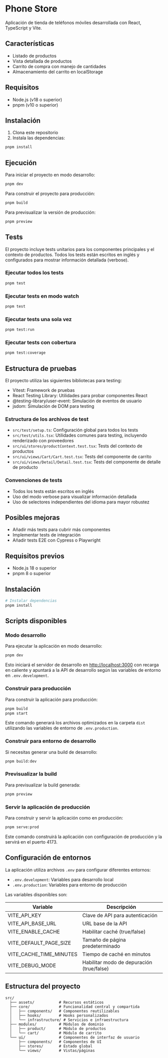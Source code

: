 # Phone Store

Aplicación de tienda de teléfonos móviles desarrollada con React, TypeScript y Vite.

## Características

- Listado de productos
- Vista detallada de productos
- Carrito de compra con manejo de cantidades
- Almacenamiento del carrito en localStorage

## Requisitos

- Node.js (v18 o superior)
- pnpm (v10 o superior)

## Instalación

1. Clona este repositorio
2. Instala las dependencias:

```bash
pnpm install
```

## Ejecución

Para iniciar el proyecto en modo desarrollo:

```bash
pnpm dev
```

Para construir el proyecto para producción:

```bash
pnpm build
```

Para previsualizar la versión de producción:

```bash
pnpm preview
```

## Tests

El proyecto incluye tests unitarios para los componentes principales y el contexto de productos. Todos los tests están escritos en inglés y configurados para mostrar información detallada (verbose).

### Ejecutar todos los tests

```bash
pnpm test
```

### Ejecutar tests en modo watch

```bash
pnpm test
```

### Ejecutar tests una sola vez

```bash
pnpm test:run
```

### Ejecutar tests con cobertura

```bash
pnpm test:coverage
```

## Estructura de pruebas

El proyecto utiliza las siguientes bibliotecas para testing:

- Vitest: Framework de pruebas
- React Testing Library: Utilidades para probar componentes React
- @testing-library/user-event: Simulación de eventos de usuario
- jsdom: Simulación de DOM para testing

### Estructura de los archivos de test

- `src/test/setup.ts`: Configuración global para todos los tests
- `src/test/utils.tsx`: Utilidades comunes para testing, incluyendo renderizado con proveedores
- `src/ui/stores/productContext.test.tsx`: Tests del contexto de productos
- `src/ui/views/Cart/Cart.test.tsx`: Tests del componente de carrito
- `src/ui/views/Detail/Detail.test.tsx`: Tests del componente de detalle de producto

### Convenciones de tests

- Todos los tests están escritos en inglés
- Uso del modo verbose para visualizar información detallada
- Uso de selectores independientes del idioma para mayor robustez

## Posibles mejoras

- Añadir más tests para cubrir más componentes
- Implementar tests de integración
- Añadir tests E2E con Cypress o Playwright

## Requisitos previos

- Node.js 18 o superior
- pnpm 8 o superior

## Instalación

```bash
# Instalar dependencias
pnpm install
```

## Scripts disponibles

### Modo desarrollo

Para ejecutar la aplicación en modo desarrollo:

```bash
pnpm dev
```

Esto iniciará el servidor de desarrollo en [http://localhost:3000](http://localhost:3000) con recarga en caliente y apuntará a la API de desarrollo según las variables de entorno en `.env.development`.

### Construir para producción

Para construir la aplicación para producción:

```bash
pnpm build
pnpm start
```

Este comando generará los archivos optimizados en la carpeta `dist` utilizando las variables de entorno de `.env.production`.

### Construir para entorno de desarrollo

Si necesitas generar una build de desarrollo:

```bash
pnpm build:dev
```

### Previsualizar la build

Para previsualizar la build generada:

```bash
pnpm preview
```

### Servir la aplicación de producción

Para construir y servir la aplicación como en producción:

```bash
pnpm serve:prod
```

Este comando construirá la aplicación con configuración de producción y la servirá en el puerto 4173.

## Configuración de entornos

La aplicación utiliza archivos `.env` para configurar diferentes entornos:

- `.env.development`: Variables para desarrollo local
- `.env.production`: Variables para entorno de producción

Las variables disponibles son:

| Variable                | Descripción                               |
| ----------------------- | ----------------------------------------- |
| VITE_API_KEY            | Clave de API para autenticación           |
| VITE_API_BASE_URL       | URL base de la API                        |
| VITE_ENABLE_CACHE       | Habilitar caché (true/false)              |
| VITE_DEFAULT_PAGE_SIZE  | Tamaño de página predeterminado           |
| VITE_CACHE_TIME_MINUTES | Tiempo de caché en minutos                |
| VITE_DEBUG_MODE         | Habilitar modo de depuración (true/false) |

## Estructura del proyecto

```
src/
  ├── assets/           # Recursos estáticos
  ├── core/             # Funcionalidad central y compartida
  │   ├── components/   # Componentes reutilizables
  │   ├── hooks/        # Hooks personalizados
  │   └── infrastructure/ # Servicios e infraestructura
  ├── modules/          # Módulos de dominio
  │   ├── product/      # Módulo de productos
  │   └── cart/         # Módulo de carrito
  └── ui/               # Componentes de interfaz de usuario
      ├── components/   # Componentes de UI
      ├── stores/       # Estado global
      └── views/        # Vistas/páginas
```
